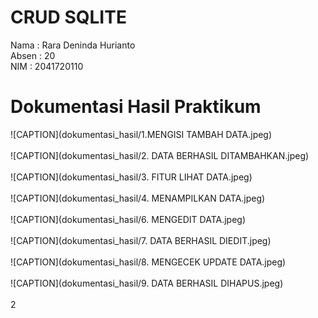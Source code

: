 # CRUD SQLITE
Nama  : Rara Deninda Hurianto <br>
Absen : 20 <br>
NIM   : 2041720110 <br>

# Dokumentasi Hasil Praktikum
![CAPTION](dokumentasi_hasil/1.MENGISI TAMBAH DATA.jpeg) <br><br>
![CAPTION](dokumentasi_hasil/2. DATA BERHASIL DITAMBAHKAN.jpeg) <br><br>
![CAPTION](dokumentasi_hasil/3. FITUR LIHAT DATA.jpeg) <br><br>
![CAPTION](dokumentasi_hasil/4. MENAMPILKAN DATA.jpeg) <br><br>
![CAPTION](dokumentasi_hasil/6. MENGEDIT DATA.jpeg) <br><br>
![CAPTION](dokumentasi_hasil/7. DATA BERHASIL DIEDIT.jpeg) <br><br>
![CAPTION](dokumentasi_hasil/8. MENGECEK UPDATE DATA.jpeg) <br><br>
![CAPTION](dokumentasi_hasil/9. DATA BERHASIL DIHAPUS.jpeg) <br><br>2